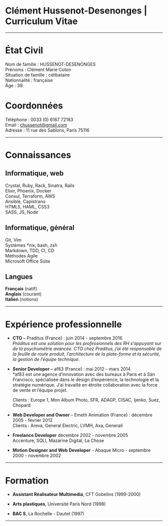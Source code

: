 # Clément Hussenot-Desenonges | Curriculum Vitae

------------------------------------------------------------------------

État Civil
==========

Nom de famille : HUSSENOT-DESENONGES  
Prénoms : Clément Marie Coton  
Situation de famille : célibataire  
Nationnalité : française  
Âge : 39  

Coordonnées
===========

Téléphone : 0033 (0) 6167 72183  
Email : chussenot@gmail.com  
Adresse : 11 rue des Sablons, Paris 75116  

------------------------------------------------------------------------

Connaissances
=============

Informatique, web
-----------------

Crystal, Ruby, Rack, Sinatra, Rails  
Elixir, Phoenix, Docker  
Consul, Terraform, AWS  
Ansible, Capistrano  
HTML5, HAML, CSS3  
SASS, JS, Node

Informatique, général
---------------------

Git, Vim  
Systèmes \*nix, bash, zsh  
Markdown, TDD, CI, CD  
Méthodes Agile  
Microsoft Office Suite  

Langues
-------

**Français** (natif)  
**Anglais** (courant)  
**Italien** (notions)  

------------------------------------------------------------------------

Expérience professionnelle
==========================

-   **CTO** – Praditus (France) : juin 2014 - septembre 2016  
    *Praditus est une solution pour les professionnels des RH s’appuyant
    sur de la psychométrie avancée. CTO chez Praditus, j’ai été
    responsable de la feuille de route produit, l’architecture de la
    plate-forme et la sécurité, la gestion de l’équipe technique.*

-   **Senior Developer** – af83 (France) : mai 2012 – mars 2014  
    *af83 est une agence d’innovation avec des bureaux à Paris et à San
    Francisco, spécialisée dans le design d’expérience, la technologie
    et la stratégie numérique.
    J’ai travaillé en étroite collaboration avec la force de vente et
    l’équipe projet.  

    Clients : Europe 1, Mon Album Photo, SFR, ADAGP, CISAC, Ijenko,
    Suez, Chopard

-   **Web Developer and Owner** – Emeth Animation (France) : décembre
    2005 - février 2012  
    Clients : Areva, General Electric, LVMH, Axa, Generali

-   **Freelance Developer** décembre 2002 - novembre 2005  
    Accenture, SQLI, Mazarine Digital, La Chose

-   **Motion Designer and Web Developer** - Abaque Micro - septembre
    2000 - novembre 2002

------------------------------------------------------------------------

Formation
=========

-   **Assistant Réalisateur Multimedia**, CFT Gobelins (1999-2000)

-   **Arts plastiques**, Université Paris Nord (1998)

-   **BAC S**, La Rochelle - Dautet (1997)

------------------------------------------------------------------------

